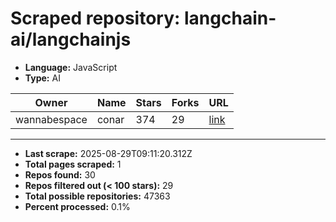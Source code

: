 # Scraped repository: langchain-ai/langchainjs
* **Language:** JavaScript
* **Type:** AI

| Owner | Name | Stars | Forks | URL |
|---|---|---|---|---|
| wannabespace | conar | 374 | 29 | [link](https://github.com/wannabespace/conar) |

---
* **Last scrape:** 2025-08-29T09:11:20.312Z
* **Total pages scraped:** 1
* **Repos found:** 30
* **Repos filtered out (< 100 stars):** 29
* **Total possible repositories:** 47363
* **Percent processed:** 0.1%
